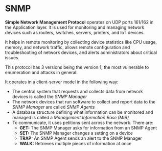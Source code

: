 # SNMP

**Simple Network Management Protocol** operates on UDP ports 161/162 in the Application layer. It is used for monitoring and managing network devices such as routers, switches, servers, printers, and IoT devices.

It helps in remote monitoring by collecting device statistics like CPU usage, memory, and network traffic, allows remote configuration and troubleshooting of network devices, and alerts administrators about critical issues.

This protocol has 3 versions being the version 1, the most vulnerable to enumeration and attacks in general.

&#x20;It operates in a client-server model in the following way:

* &#x20;The central system that requests and collects data from network devices is called the _SNMP Manager_
* The network devices that run software to collect and report data to the _SNMP Manager_ are called _SNMP Agents_
* A database structure defining what information can be monitored and managed is called a _Management Information Base (MIB)_
* To communicate, it uses petitions sent across the network. There are:
  * **GET:** The SNMP Manager asks for information from an SNMP Agent
  * **SET:** The SNMP Manager changes a setting on a device
  * **TRAP:** An SNMP Agent sends an alert to the SNMP Manager
  * **WALK:** Retrieves multiple pieces of information at once
